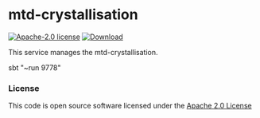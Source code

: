 # mtd-crystallisation

[![Apache-2.0 license](http://img.shields.io/badge/license-Apache-brightgreen.svg)](http://www.apache.org/licenses/LICENSE-2.0.html)
[![Download](https://api.bintray.com/packages/hmrc/releases/mtd-crystallisation/images/download.svg) ](https://bintray.com/hmrc/releases/mtd-crystallisation/_latestVersion)

This service manages the mtd-crystallisation.

sbt "~run 9778"
### License

This code is open source software licensed under the [Apache 2.0 License]("http://www.apache.org/licenses/LICENSE-2.0.html")
